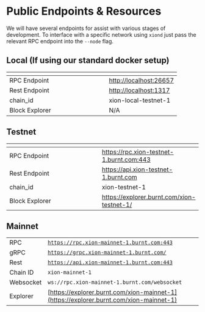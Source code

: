# Public Endpoints & Resources

We will have several endpoints for assist with various stages of development. To interface with a specific network using `xiond` just pass the relevant RPC endpoint into the `--node` flag.



## Local (If using our standard docker setup)

<table><thead><tr><th width="245"></th><th></th></tr></thead><tbody><tr><td>RPC Endpoint</td><td><a href="http://localhost:26657">http://localhost:26657</a></td></tr><tr><td>Rest Endpoint</td><td><a href="http://localhost:1317">http://localhost:1317</a></td></tr><tr><td>chain_id</td><td>xion-local-testnet-1</td></tr><tr><td>Block Explorer</td><td>N/A</td></tr></tbody></table>

## Testnet

<table><thead><tr><th width="238"></th><th></th></tr></thead><tbody><tr><td>RPC Endpoint</td><td><a href="https://rpc.xion-testnet-1.burnt.com">https://rpc.xion-testnet-1.burnt.com:443</a></td></tr><tr><td>Rest Endpoint</td><td><a href="https://api.xion-testnet-1.burnt.com">https://api.xion-testnet-1.burnt.com</a></td></tr><tr><td>chain_id</td><td>xion-testnet-1</td></tr><tr><td>Block Explorer</td><td><a href="https://explorer.burnt.com/xion-testnet-1/">https://explorer.burnt.com/xion-testnet-1/</a></td></tr></tbody></table>

## Mainnet

|           |                                                                                        |
| --------- | -------------------------------------------------------------------------------------- |
| RPC       | [`https://rpc.xion-mainnet-1.burnt.com:443`](https://rpc.xion-mainnet-1.burnt.com)     |
| gRPC      | [`https://grpc.xion-mainnet-1.burnt.com/`](https://grpc.xion-mainnet-1.burnt.com/)     |
| Rest      | [`https://api.xion-mainnet-1.burnt.com:443`](https://api.xion-mainnet-1.burnt.com)     |
| Chain ID  | `xion-mainnet-1`                                                                       |
| Websocket | `ws://rpc.xion-mainnet-1.burnt.com/websocket`                                          |
| Explorer  | [https://explorer.burnt.com/xion-mainnet-1](https://explorer.burnt.com/xion-mainnet-1) |



